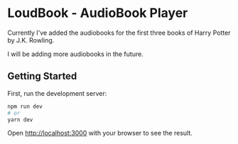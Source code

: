# LoudBook - AudioBook Player

Currently I've added the audiobooks for the first three books of Harry Potter by J.K. Rowling.

I will be adding more audiobooks in the future.


## Getting Started

First, run the development server:

```bash
npm run dev
# or
yarn dev
```

Open [http://localhost:3000](http://localhost:3000) with your browser to see the result.
